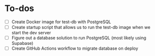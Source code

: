 # To-dos

- [ ] Create Docker image for test-db with PostgreSQL
- [ ] Create startup script that allows us to run the test-db image when we start the dev server
- [ ] Figure out a database solution to run PostgreSQL (most likely using Supabase)
- [ ] Create GitHub Actions workflow to migrate database on deploy
